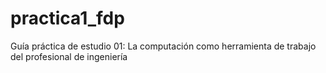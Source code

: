 # practica1_fdp
Guía práctica de estudio 01: La  computación como herramienta de trabajo  del profesional de ingeniería

